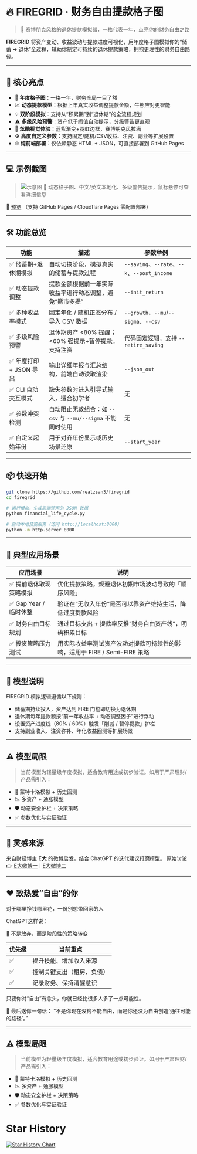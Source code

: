 # 🔥 FIREGRID · 财务自由提款格子图

> 🚀 赛博朋克风格的退休提款模拟器，一格代表一年，点亮你的财务自由之路

**FIREGRID** 将资产变动、收益波动与提款进度可视化，用年度格子图模拟你的“储蓄 ➜ 退休”全过程，辅助你制定可持续的退休提款策略，拥抱更理性的财务自由路径。

---

## 🎯 核心亮点

* 📆 **年度格子图**：一格一年，财务全局一目了然
* 📈 **动态提款模型**：根据上年真实收益调整提款金额，牛熊应对更智能
* 💡 **双阶段模拟**：支持从“积累期”到“退休期”的全流程规划
* ⚠️ **多级风险预警**：资产低于阈值自动提示，分级警告更直观
* 🎨 **炫酷视觉体验**：蓝紫渐变+霓虹边框，赛博朋克风拉满
* ⚙️ **高度自定义参数**：支持固定/随机/CSV收益、注资、副业等扩展设置
* 🌐 **纯前端部署**：仅依赖静态 HTML + JSON，可直接部署到 GitHub Pages

---

## 💻 示例截图

> ![示意图](https://firegrid.111533.xyz/assets/og-image.jpg)
> 🔎 动态格子图、中文/英文本地化、多级警告提示，鼠标悬停可查看详细信息

📍 [预览](https://firegrid.111533.xyz/)
（支持 GitHub Pages / Cloudflare Pages 零配置部署）

---

## 🛠 功能总览

| 功能               | 描述                                         | 参数举例                                      |
| ---------------- | ------------------------------------------ | ----------------------------------------- |
| ✅ 储蓄期+退休期模拟      | 自动切换阶段，模拟真实的储蓄与提款过程                        | `--saving`、`--rate`、`--k`、`--post_income` |
| ✅ 动态提款调整         | 提款金额根据前一年实际收益率进行动态调整，避免“熊市多提”              | `--init_return`                           |
| ✅ 多种收益率模式        | 固定年化 / 随机正态分布 / 导入 CSV 数据                  | `--growth`、`--mu`/`--sigma`、`--csv`       |
| ✅ 多级风险预警         | 退休期资产 <80% 提醒；<60% 强提示+暂停提款，支持注资           | 代码固定逻辑，支持 `--retire_saving`               |
| ✅ 年度打印 + JSON 导出 | 输出详细年报与汇总结构，前端自动读取渲染                       | `--json_out`                              |
| ✅ CLI 自动交互模式     | 缺失参数时进入引导式输入，适合初学者                         | 无                                         |
| ✅ 参数冲突检测         | 自动阻止无效组合：如 `--csv` 与 `--mu/--sigma` 不能同时使用 | 无                                         |
| ✅ 自定义起始年份        | 用于对齐年份显示或历史场景还原                            | `--start_year`                            |

---

## 📦 快速开始

```bash
git clone https://github.com/realzsan3/firegrid
cd firegrid

# 运行模拟，生成前端使用的 JSON 数据
python financial_life_cycle.py

# 启动本地预览服务（访问 http://localhost:8000）
python -m http.server 8000
```

---

## 🎯 典型应用场景

| 应用场景              | 说明                                             |
| ----------------- | ---------------------------------------------- |
| ✅ 提前退休取现策略模拟      | 优化提款策略，规避退休初期市场波动导致的「顺序风险」                     |
| ✅ Gap Year / 临时休整 | 验证在“无收入年份”是否可以靠资产维持生活，降低过度提款风险                 |
| ✅ 财务自由目标规划        | 通过目标支出 + 提款率反推“财务自由资产线”，明确积累目标                 |
| ✅ 投资策略压力测试        | 用实际收益率测试资产波动对提款可持续性的影响，适用于 FIRE / Semi-FIRE 策略 |

---

## 🧠 模型说明

FIREGRID 模拟逻辑遵循以下规则：

* 储蓄期持续投入，资产达到 FIRE 门槛即切换为退休期
* 退休期每年提款额按“前一年收益率 + 动态调整因子”进行浮动
* 设置资产进度线（80% / 60%）触发「削减 / 暂停提款」护栏
* 支持副业收入、注资弥补、年化收益回测等扩展场景

---

## ⚠️ 模型局限

> 当前模型为轻量级年度模拟，适合教育用途或初步验证。如用于严肃理财/产品需引入：

* 🎲 蒙特卡洛模拟 + 历史回测
* 📉 多资产 + 通胀模型
* 🛡️ 动态安全护栏 + 决策策略
* ✅ 参数优化与实证验证

---

## 💬 灵感来源

来自财经博主 **E大** 的微博启发，结合 ChatGPT 的迭代建议打磨模型。
原始讨论 👉 [E大微博一](https://weibo.com/7519797263/PACdkCFJD)｜[E大微博二](https://weibo.com/7519797263/PAJ8UmLb4)

---

## ❤️ 致热爱“自由”的你

对于哪里挣钱哪里花，一份别想带回家的人

ChatGPT这样说：

🚧 不是放弃，而是阶段性的策略转变

| 优先级 | 当前重点          |
| --- | ------------- |
| ✅   | 提升技能、增加收入来源   |
| ✅   | 控制关键支出（租房、负债） |
| ✅   | 记录财务、保持清醒意识   |

只要你对“自由”有念头，你就已经比很多人多了一点可能性。

💬 最后送你一句话：
“不是你现在没钱不能自由，而是你还没为自由创造‘通往可能的路径’。”

---

## ⚠️ 模型局限

> 当前模型为轻量级年度模拟，适合教育用途或初步验证。如用于严肃理财/产品需引入：

* 🎲 蒙特卡洛模拟 + 历史回测
* 📉 多资产 + 通胀模型
* 🛡️ 动态安全护栏 + 决策策略
* ✅ 参数优化与实证验证

# Star History

<a href="https://www.star-history.com/#realzsan3/firegrid&Date">
 <picture>
   <source media="(prefers-color-scheme: dark)" srcset="https://api.star-history.com/svg?repos=realzsan3/firegrid&type=Date&theme=dark" />
   <source media="(prefers-color-scheme: light)" srcset="https://api.star-history.com/svg?repos=realzsan3/firegrid&type=Date" />
   <img alt="Star History Chart" src="https://api.star-history.com/svg?repos=realzsan3/firegrid&type=Date" />
 </picture>
</a>